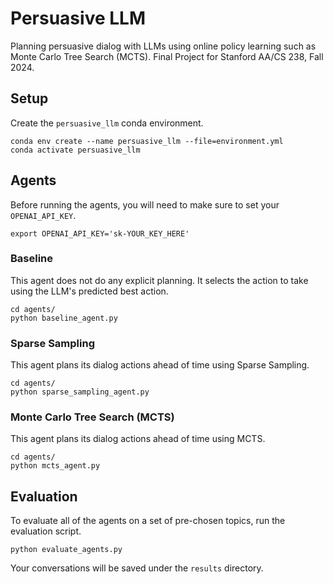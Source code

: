 # Persuasive LLM

Planning persuasive dialog with LLMs using online policy learning such as Monte Carlo Tree Search (MCTS). Final Project for Stanford AA/CS 238, Fall 2024.

## Setup

Create the `persuasive_llm` conda environment.
```
conda env create --name persuasive_llm --file=environment.yml
conda activate persuasive_llm
```

## Agents
Before running the agents, you will need to make sure to set your `OPENAI_API_KEY`. 
```
export OPENAI_API_KEY='sk-YOUR_KEY_HERE'
```

### Baseline
This agent does not do any explicit planning. It selects the action to take using the LLM's predicted best action.
```
cd agents/
python baseline_agent.py
```

### Sparse Sampling
This agent plans its dialog actions ahead of time using Sparse Sampling.
```
cd agents/
python sparse_sampling_agent.py
```

### Monte Carlo Tree Search (MCTS)
This agent plans its dialog actions ahead of time using MCTS.
```
cd agents/
python mcts_agent.py
```

## Evaluation
To evaluate all of the agents on a set of pre-chosen topics, run the evaluation script.

```
python evaluate_agents.py
```

Your conversations will be saved under the `results` directory.
